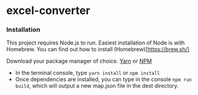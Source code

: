 # excel-converter

### Installation
This project requires Node.js to run. Easiest installation of Node is with Homebrew. You can find out how to install (Homebrew)[https://brew.sh/]

Download your package manager of choice. [Yarn](https://yarnpkg.com/en/docs/install) or [NPM](https://changelog.com/posts/install-node-js-with-homebrew-on-os-x)

* In the terminal console, type `yarn install` or `npm install`
* Once dependencies are installed, you can type in the console `npm run build`, which will output a new map.json file in the dest directory.
